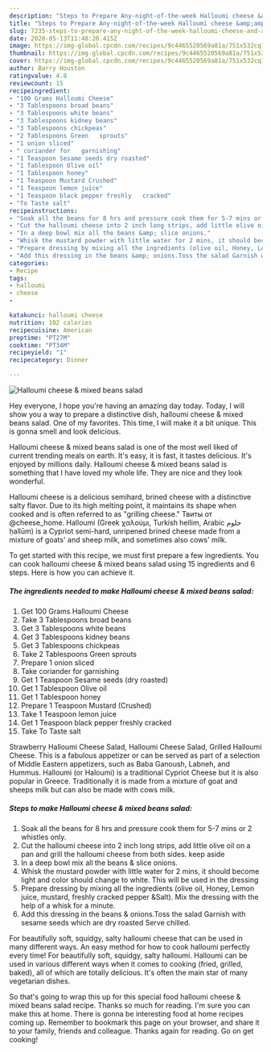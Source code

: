 ```yaml
---
description: "Steps to Prepare Any-night-of-the-week Halloumi cheese &amp;amp; mixed beans salad"
title: "Steps to Prepare Any-night-of-the-week Halloumi cheese &amp;amp; mixed beans salad"
slug: 7235-steps-to-prepare-any-night-of-the-week-halloumi-cheese-and-amp-mixed-beans-salad
date: 2020-05-13T11:48:20.415Z
image: https://img-global.cpcdn.com/recipes/9c4465520569a81a/751x532cq70/halloumi-cheese-mixed-beans-salad-recipe-main-photo.jpg
thumbnail: https://img-global.cpcdn.com/recipes/9c4465520569a81a/751x532cq70/halloumi-cheese-mixed-beans-salad-recipe-main-photo.jpg
cover: https://img-global.cpcdn.com/recipes/9c4465520569a81a/751x532cq70/halloumi-cheese-mixed-beans-salad-recipe-main-photo.jpg
author: Barry Houston
ratingvalue: 4.8
reviewcount: 15
recipeingredient:
- "100 Grams Halloumi Cheese"
- "3 Tablespoons broad beans"
- "3 Tablespoons white beans"
- "3 Tablespoons kidney beans"
- "3 Tablespoons chickpeas"
- "2 Tablespoons Green   sprouts"
- "1 onion sliced"
- " coriander for   garnishing"
- "1 Teaspoon Sesame seeds dry roasted"
- "1 Tablespoon Olive oil"
- "1 Tablespoon honey"
- "1 Teaspoon Mustard Crushed"
- "1 Teaspoon lemon juice"
- "1 Teaspoon black pepper freshly   cracked"
- "To Taste salt"
recipeinstructions:
- "Soak all the beans for 8 hrs and pressure cook them for 5-7 mins or 2 whistles only."
- "Cut the halloumi cheese into 2 inch long strips, add little olive oil on a pan and grill the halloumi cheese from both sides. keep aside"
- "In a deep bowl mix all the beans &amp; slice onions."
- "Whisk the mustard powder with little water for 2 mins, it should become light and color should change to white. This will be used in the dressing"
- "Prepare dressing by mixing all the ingredients (olive oil, Honey, Lemon juice, mustard, freshly cracked pepper &amp;Salt). Mix the dressing with the help of a whisk for a minute."
- "Add this dressing in the beans &amp; onions.Toss the salad Garnish with sesame seeds which are dry roasted Serve chilled."
categories:
- Recipe
tags:
- halloumi
- cheese
- 

katakunci: halloumi cheese  
nutrition: 102 calories
recipecuisine: American
preptime: "PT27M"
cooktime: "PT34M"
recipeyield: "1"
recipecategory: Dinner

---
```



![Halloumi cheese &amp; mixed beans salad](https://img-global.cpcdn.com/recipes/9c4465520569a81a/751x532cq70/halloumi-cheese-mixed-beans-salad-recipe-main-photo.jpg)

Hey everyone, I hope you're having an amazing day today. Today, I will show you a way to prepare a distinctive dish, halloumi cheese &amp; mixed beans salad. One of my favorites. This time, I will make it a bit unique. This is gonna smell and look delicious.

Halloumi cheese &amp; mixed beans salad is one of the most well liked of current trending meals on earth. It's easy, it is fast, it tastes delicious. It's enjoyed by millions daily. Halloumi cheese &amp; mixed beans salad is something that I have loved my whole life. They are nice and they look wonderful.

Halloumi cheese is a delicious semihard, brined cheese with a distinctive salty flavor. Due to its high melting point, it maintains its shape when cooked and is often referred to as &#34;grilling cheese.&#34; Твиты от @cheese_home. Halloumi (Greek χαλούμι, Turkish hellim, Arabic حلوم ḥallūm) is a Cypriot semi-hard, unripened brined cheese made from a mixture of goats&#39; and sheep milk, and sometimes also cows&#39; milk.


To get started with this recipe, we must first prepare a few ingredients. You can cook halloumi cheese &amp; mixed beans salad using 15 ingredients and 6 steps. Here is how you can achieve it.

<!--inarticleads1-->

##### The ingredients needed to make Halloumi cheese &amp; mixed beans salad:

1. Get 100 Grams Halloumi Cheese
1. Take 3 Tablespoons broad beans
1. Get 3 Tablespoons white beans
1. Get 3 Tablespoons kidney beans
1. Get 3 Tablespoons chickpeas
1. Take 2 Tablespoons Green   sprouts
1. Prepare 1 onion sliced
1. Take  coriander for   garnishing
1. Get 1 Teaspoon Sesame seeds (dry roasted)
1. Get 1 Tablespoon Olive oil
1. Get 1 Tablespoon honey
1. Prepare 1 Teaspoon Mustard (Crushed)
1. Take 1 Teaspoon lemon juice
1. Get 1 Teaspoon black pepper freshly   cracked
1. Take To Taste salt


Strawberry Halloumi Cheese Salad, Halloumi Cheese Salad, Grilled Halloumi Cheese. This is a fabulous appetizer or can be served as part of a selection of Middle Eastern appetizers, such as Baba Ganoush, Labneh, and Hummus. Halloumi (or Haloumi) is a traditional Cypriot Cheese but it is also popular in Greece. Traditionally it is made from a mixture of goat and sheeps milk but can also be made with cows milk. 

<!--inarticleads2-->

##### Steps to make Halloumi cheese &amp; mixed beans salad:

1. Soak all the beans for 8 hrs and pressure cook them for 5-7 mins or 2 whistles only.
1. Cut the halloumi cheese into 2 inch long strips, add little olive oil on a pan and grill the halloumi cheese from both sides. keep aside
1. In a deep bowl mix all the beans &amp; slice onions.
1. Whisk the mustard powder with little water for 2 mins, it should become light and color should change to white. This will be used in the dressing
1. Prepare dressing by mixing all the ingredients (olive oil, Honey, Lemon juice, mustard, freshly cracked pepper &amp;Salt). Mix the dressing with the help of a whisk for a minute.
1. Add this dressing in the beans &amp; onions.Toss the salad Garnish with sesame seeds which are dry roasted Serve chilled.


For beautifully soft, squidgy, salty halloumi cheese that can be used in many different ways. An easy method for how to cook halloumi perfectly every time! For beautifully soft, squidgy, salty halloumi. Halloumi can be used in various different ways when it comes to cooking (fried, grilled, baked), all of which are totally delicious. It&#39;s often the main star of many vegetarian dishes. 

So that's going to wrap this up for this special food halloumi cheese &amp; mixed beans salad recipe. Thanks so much for reading. I'm sure you can make this at home. There is gonna be interesting food at home recipes coming up. Remember to bookmark this page on your browser, and share it to your family, friends and colleague. Thanks again for reading. Go on get cooking!
